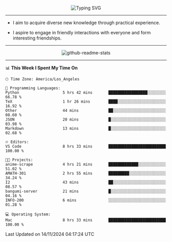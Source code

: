 <p align="center">
  <img src="https://readme-typing-svg.demolab.com?font=Fira+Code&weight=500&size=32&duration=2500&pause=1600&center=true&vCenter=true&random=false&width=1024&height=64&lines=Hi+there+%F0%9F%91%8B;I'm+delighted+you+could+make+it+here+%F0%9F%8E%89;I'm+Harry%2C+a+college+student+still+finding+my+way" alt="Typing SVG" />
</p>


---


- I aim to acquire diverse new knowledge through practical experience.

- I aspire to engage in friendly interactions with everyone and form interesting friendships.


---


<p align="center">
  <img src="https://github-readme-stats.vercel.app/api?username=Harry-Jing&show_icons=true" alt="github-readme-stats"/>
</p>


---

<!--START_SECTION:waka-->
📊 **This Week I Spent My Time On** 

```text
🕑︎ Time Zone: America/Los_Angeles

💬 Programming Languages: 
Python                   5 hrs 42 mins       █████████████████░░░░░░░░   66.78 % 
TeX                      1 hr 26 mins        ████░░░░░░░░░░░░░░░░░░░░░   16.92 % 
Other                    44 mins             ██░░░░░░░░░░░░░░░░░░░░░░░   08.60 % 
JSON                     20 mins             █░░░░░░░░░░░░░░░░░░░░░░░░   03.98 % 
Markdown                 13 mins             █░░░░░░░░░░░░░░░░░░░░░░░░   02.68 % 

🔥 Editors: 
VS Code                  8 hrs 33 mins       █████████████████████████   100.00 % 

🐱‍💻 Projects: 
anime-scrape             4 hrs 21 mins       █████████████░░░░░░░░░░░░   51.02 % 
AMATH-301                2 hrs 55 mins       █████████░░░░░░░░░░░░░░░░   34.24 % 
I2                       43 mins             ██░░░░░░░░░░░░░░░░░░░░░░░   08.57 % 
bangumi-server           21 mins             █░░░░░░░░░░░░░░░░░░░░░░░░   04.16 % 
INFO-200                 6 mins              ░░░░░░░░░░░░░░░░░░░░░░░░░   01.28 % 

💻 Operating System: 
Mac                      8 hrs 33 mins       █████████████████████████   100.00 % 
```


 Last Updated on 14/11/2024 04:17:24 UTC
<!--END_SECTION:waka-->
